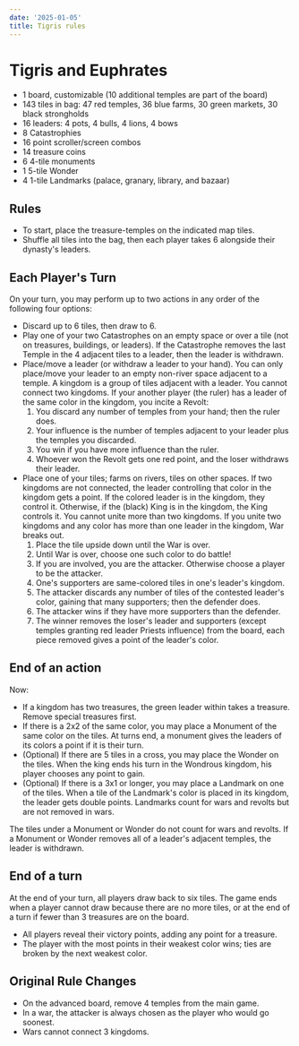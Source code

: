 ```yaml
---
date: '2025-01-05'
title: Tigris rules
---
```


# Tigris and Euphrates

- 1 board, customizable (10 additional temples are part of the board)
- 143 tiles in bag: 47 red temples, 36 blue farms, 30 green markets, 30 black strongholds
- 16 leaders: 4 pots, 4 bulls, 4 lions, 4 bows
- 8 Catastrophies
- 16 point scroller/screen combos
- 14 treasure coins
- 6 4-tile monuments
- 1 5-tile Wonder
- 4 1-tile Landmarks (palace, granary, library, and bazaar)

## Rules

- To start, place the treasure-temples on the indicated map tiles.
- Shuffle all tiles into the bag, then each player takes 6 alongside their dynasty's leaders.

## Each Player's Turn

On your turn, you may perform up to two actions in any order of the following four options:

- Discard up to 6 tiles, then draw to 6.
- Play one of your two Catastrophes on an empty space or over a tile (not on treasures, buildings, or leaders).
  If the Catastrophe removes the last Temple in the 4 adjacent tiles to a leader, then the leader is withdrawn.
- Place/move a leader (or withdraw a leader to your hand).
  You can only place/move your leader to an empty non-river space adjacent to a temple.
  A kingdom is a group of tiles adjacent with a leader. You cannot connect two kingdoms.
  If your another player (the ruler) has a leader of the same color in the kingdom, you incite a Revolt:
  1. You discard any number of temples from your hand; then the ruler does.
  2. Your influence is the number of temples adjacent to your leader plus the temples you discarded.
  3. You win if you have more influence than the ruler.
  4. Whoever won the Revolt gets one red point, and the loser withdraws their leader.
- Place one of your tiles; farms on rivers, tiles on other spaces.
  If two kingdoms are not connected, the leader controlling that color in the kingdom gets a point.
  If the colored leader is in the kingdom, they control it. Otherwise, if the (black) King is in the kingdom, the King controls it.
  You cannot unite more than two kingdoms.
  If you unite two kingdoms and any color has more than one leader in the kingdom, War breaks out.
  1. Place the tile upside down until the War is over.
  2. Until War is over, choose one such color to do battle!
  3. If you are involved, you are the attacker. Otherwise choose a player to be the attacker.
  4. One's supporters are same-colored tiles in one's leader's kingdom.
  5. The attacker discards any number of tiles of the contested leader's color, gaining that many supporters; then the defender does.
  6. The attacker wins if they have more supporters than the defender.
  7. The winner removes the loser's leader and supporters (except temples granting red leader Priests influence) from the board, each piece removed gives a point of the leader's color.

## End of an action

Now:

- If a kingdom has two treasures, the green leader within takes a treasure. Remove special treasures first.
- If there is a 2x2 of the same color, you may place a Monument of the same color on the tiles.
  At turns end, a monument gives the leaders of its colors a point if it is their turn.
- (Optional) If there are 5 tiles in a cross, you may place the Wonder on the tiles.
  When the king ends his turn in the Wondrous kingdom, his player chooses any point to gain.
- (Optional) If there is a 3x1 or longer, you may place a Landmark on one of the tiles.
  When a tile of the Landmark's color is placed in its kingdom, the leader gets double points.
  Landmarks count for wars and revolts but are not removed in wars.

The tiles under a Monument or Wonder do not count for wars and revolts.
If a Monument or Wonder removes all of a leader's adjacent temples, the leader is withdrawn.

## End of a turn

At the end of your turn, all players draw back to six tiles.
The game ends when a player cannot draw because there are no more tiles, or at the end of a turn if fewer than 3 treasures are on the board.

- All players reveal their victory points, adding any point for a treasure.
- The player with the most points in their weakest color wins; ties are broken by the next weakest color.

## Original Rule Changes

- On the advanced board, remove 4 temples from the main game.
- In a war, the attacker is always chosen as the player who would go soonest.
- Wars cannot connect 3 kingdoms.
